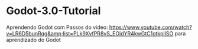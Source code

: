 # Godot-3.0-Tutorial
Aprendendo Godot com Passos do video: https://www.youtube.com/watch?v=LR6D5bunRqg&amp;list=PLk9XvfPR8vS_EOidYR4kwGtC1otkplISO para aprendizado do Godot
